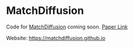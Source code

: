 # MatchDiffusion



Code for [MatchDiffusion](https://matchdiffusion.github.io) coming soon. [Paper Link]()

Website: https://matchdiffusion.github.io
